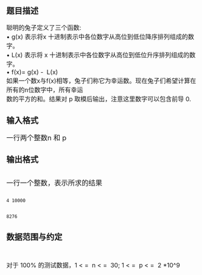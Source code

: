 ## 题目描述

<p><span style="font-size: medium">聪明的兔子定义了三个函数:<br> • g(x) 表示将x 十进制表示中各位数字从高位到低位降序排列组成的数字。<br> • L(x) 表示将 x 十进制表示中各位数字从高位到低位升序排列组成的数字。<br> • f(x)= g(x) -  L(x)<br> 如果一个数x与f(x)相等，兔子们称它为幸运数。现在兔子们希望计算在所有的n位数字中，所有幸运<br> 数的平方的和。结果对 p 取模后输出，注意这里数字可以包含前导 0.<br> </span></p>

## 输入格式

<p><font size="4">一行两个整数n 和 p<br> </font></p>

## 输出格式

<p><br> <font size="4">一行一个整数，表示所求的结果</font></p> 
<p></p>

```input1
4 10000
```
```output1
8276
```
## 数据范围与约定

<p></p>
<br> 
<p><span style="font-size: medium">对于 100% 的测试数据，1 < =  n < =  30; 1 < =  p < =  2 *10^9<br><br> </span></p>

